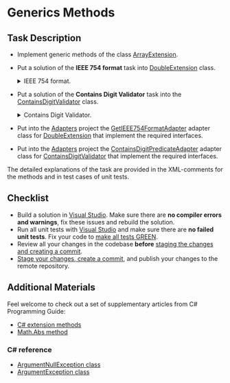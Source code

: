 # Generics Methods
 
## Task Description

* Implement generic methods of the class [ArrayExtension](GenericMethods/ArrayExtension.cs).
* Put a solution of the **IEEE 754 format** task into [DoubleExtension](IEEE754FormatTask/DoubleExtension.cs#L13) class.
    <details><summary>IEEE 754 format.</summary>        
    Implement the GetIEEE754Format method that obtains a binary representation of a real double-precision number in IEEE 754 format as the extension method. Don't use Framework's converter classes. The task definition is given in the  XML-comments for this method.        
    
    Hint:  Use C# structs to create a union type (similar to C unions).
    </details>      
* Put a solution of the **Contains Digit Validator** task into the [ContainsDigitValidator](ContainsDigitPredicate/ContainsDigitValidator.cs#L3) class.
    <details><summary>Contains Digit Validator.</summary>    
    Implement an Verify method that checks if a given number contains a given digit. Don't use strings and arrays.      
    </details>
* Put into the [Adapters](Adapters/) project the [GetIEEE754FormatAdapter](Adapters/GetIEEE754FormatAdapter.cs#L5) adapter class for [DoubleExtension](IEEE754FormatTask/DoubleExtension.cs#L13) that implement the required interfaces.
* Put into the [Adapters](Adapters/) project the [ContainsDigitPredicateAdapter](Adapters/ContainsDigitPredicateAdapter.cs#L6) adapter class for [ContainsDigitValidator](ContainsDigitPredicate/ContainsDigitValidator.cs#L3) that implement the required interfaces. 

The detailed explanations of the task are provided in the XML-comments for the methods and in test cases of unit tests.

## Checklist

* Build a solution in [Visual Studio](https://docs.microsoft.com/en-us/visualstudio/ide/building-and-cleaning-projects-and-solutions-in-visual-studio?view=vs-2019). Make sure there are **no compiler errors and warnings**, fix these issues and rebuild the solution. 
* Run all unit tests with [Visual Studio](https://docs.microsoft.com/en-us/visualstudio/test/run-unit-tests-with-test-explorer?view=vs-2019) and make sure there are **no failed unit tests**. Fix your code to [make all tests GREEN](https://stackoverflow.com/questions/276813/what-is-red-green-testing). 
* Review all your changes in the codebase **before** [staging the changes and creating a commit](https://docs.microsoft.com/en-us/azure/devops/repos/git/commits?view=azure-devops&tabs=visual-studio). 
* [Stage your changes, create a commit](https://docs.microsoft.com/en-us/azure/devops/repos/git/commits?view=azure-devops&tabs=visual-studio), and publish your changes to the remote repository. 


## Additional Materials

Feel welcome to check out a set of supplementary articles from C# Programming Guide: 

- [C# extension methods](https://docs.microsoft.com/en-us/dotnet/csharp/programming-guide/classes-and-structs/extension-methods)  
- [Math.Abs method](https://docs.microsoft.com/en-us/dotnet/api/system.math.abs?view=net-5.0) 

### C# reference  

* [ArgumentNullException class](https://docs.microsoft.com/en-us/dotnet/api/system.argumentnullexception?view=net-5.0#:~:text=An%20ArgumentNullException%20exception%20is%20thrown,but%20should%20never%20be%20null%20.&text=An%20object%20returned%20from%20a,original%20returned%20object%20is%20null%20.) 
* [ArgumentException class](https://docs.microsoft.com/en-us/dotnet/api/system.argumentexception?view=net-5.0)
